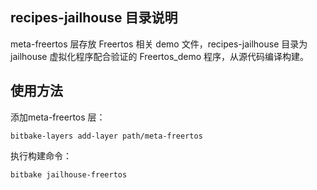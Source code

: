 ## recipes-jailhouse 目录说明

meta-freertos 层存放 Freertos 相关 demo 文件，recipes-jailhouse 目录为 jailhouse 虚拟化程序配合验证的 Freertos_demo 程序，从源代码编译构建。

## 使用方法

添加meta-freertos 层：

```shell
bitbake-layers add-layer path/meta-freertos
```

执行构建命令：

```
bitbake jailhouse-freertos
```
